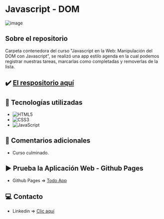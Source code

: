 # Javascript - DOM

![image](https://cdn.jsdelivr.net/gh/K3yJey/javascript-DOM@main/assets/homePage_TodoApp.png)

## Sobre el repositorio
Carpeta contenedora del curso "Javascript en la Web: Manipulación del DOM con Javascript", se realizó una app estilo agenda en la cual podemos registrar nuestras tareas, marcarlas como completadas y removerlas de la lista.

## ✔️ [El respositorio aquí](https://github.com/K3yJey/javascript-DOM.git)

## 🔧 Tecnologías utilizadas
* ![HTML5](https://img.shields.io/badge/html5-%23E34F26.svg?style=for-the-badge&logo=html5&logoColor=white)
* ![CSS3](https://img.shields.io/badge/css3-%231572B6.svg?style=for-the-badge&logo=css3&logoColor=white)
* ![JavaScript](https://img.shields.io/badge/javascript-%23323330.svg?style=for-the-badge&logo=javascript&logoColor=%23F7DF1E)

## 📌 Comentarios adicionales 
* Curso culminado.

## ▶️ Prueba la Aplicación Web - Github Pages
* Github Pages => [Todo App](https://k3yjey.github.io/javascript-DOM/)

## 💻 Contacto
* Linkedin => [Clic aquí](https://www.linkedin.com/in/k3yjey-dev/)